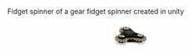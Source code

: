 Fidget spinner of a gear fidget spinner created in unity
<div align="center">
    <img src="cover.png" width="80"/>
</div>
